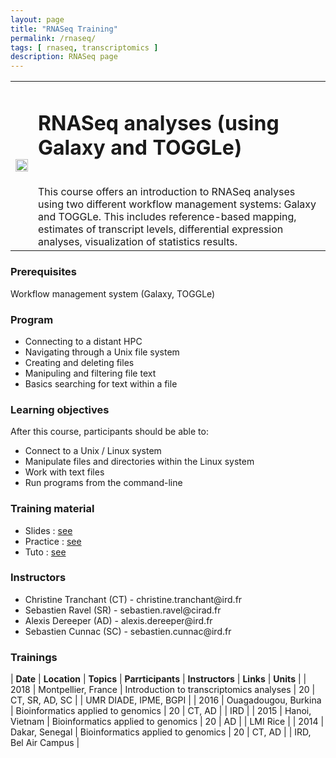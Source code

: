 ```yaml
---
layout: page
title: "RNASeq Training"
permalink: /rnaseq/
tags: [ rnaseq, transcriptomics ]
description: RNASeq page
---
```

<table class="table-contact">
<tr>
<td><img width="100%" src="{{ site.url }}/images/trainings-linux.png" alt="" />
</td>
<td>
<h1> RNASeq analyses (using Galaxy and TOGGLe)</h1><br />
This course offers an introduction to RNASeq analyses using two different workflow management systems: Galaxy and TOGGLe. This includes reference-based mapping, estimates of transcript levels, differential expression analyses, visualization of statistics results.
</td>
</tr>
</table>

### Prerequisites
Workflow management system (Galaxy, TOGGLe)
<div id="colonne1">
<h3>Program</h3>
<ul>
<li> Connecting to a distant HPC </li>
<li> Navigating through a Unix file system</li>
<li> Creating and deleting files</li>
<li> Manipuling and filtering file text </li>
<li> Basics searching for text within a file</li>
</ul>
</div>

<div id="colonne2">
<h3>Learning objectives</h3>
After this course, participants should be able to:
<ul>
<li>Connect to a Unix / Linux system</li>
<li>Manipulate files and directories within the Linux system</li>
<li>Work with text files</li>
<li>Run programs from the command-line</li>
</ul>
</div>

<div id="colonne3">
<h3>Training material</h3>
<ul>
<li>Slides : <a target="_blank" href="{{ site.url }}/files/linux/GuideDeSurvieLinux-french.pdf">see</a></li>
<li>Practice : <a target="_blank" href="{{ site.url }}/linux/linuxPractice">see</a> </li>
<li>Tuto : <a target="_blank" href="{{ site.url }}/linux/linuxTuto">see</a> </li>
</ul>
</div>

<div id="nextInline" class="clearfix">
<h3>Instructors</h3>
<ul>
    <li>Christine Tranchant (CT) - christine.tranchant@ird.fr</li>
    <li>Sebastien Ravel (SR) - sebastien.ravel@cirad.fr </li>
    <li>Alexis Dereeper (AD) - alexis.dereeper@ird.fr </li>
    <li>Sebastien Cunnac (SC) - sebastien.cunnac@ird.fr </li>
</ul>
</div>

### Trainings
 
| **Date** | **Location** | **Topics** | **Parrticipants** | **Instructors** | **Links** | **Units** |
| 2018 | Montpellier, France |  Introduction to transcriptomics analyses | 20 | CT, SR, AD, SC | | UMR DIADE, IPME, BGPI |
| 2016 | Ouagadougou, Burkina |  Bioinformatics applied to genomics | 20 | CT, AD | | IRD |
| 2015 | Hanoi, Vietnam |  Bioinformatics applied to genomics | 20 | AD | | LMI Rice |
| 2014 | Dakar, Senegal |  Bioinformatics applied to genomics | 20 | CT, AD | | IRD, Bel Air Campus |

